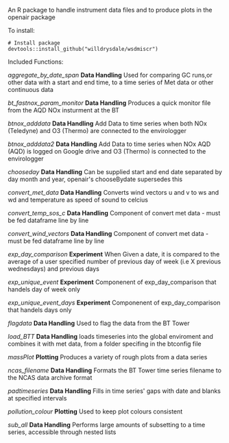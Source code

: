 An R package to handle instrument data files and to produce plots in the openair package

To install: 

```
# Install package
devtools::install_github("willdrysdale/wsdmiscr")
```

Included Functions:

*aggregate_by_date_span* 
**Data Handling**
Used for comparing GC runs,or other data with a start and end time, to a time series of Met data or other continuous data

*bt_fastnox_param_monitor*
**Data Handling**
Produces a quick monitor file from the AQD NOx insturment at the BT

*btnox_adddata*
**Data Handling**
Add Data to time series when both NOx (Teledyne) and O3 (Thermo) are connected to the envirologger

*btnox_adddata2*
**Data Handling**
Add Data to time series when NOx AQD (AQD) is logged on Google drive and O3 (Thermo) is connected to the envirologger

*chooseday*
**Data Handling**
Can be supplied start and end date separated by day month and year, openair's chooseBydate supersedes this

*convert_met_data*
**Data Handling**
Converts wind vectors u and v to ws and wd and temperature as speed of sound to celcius

*convert_temp_sos_c*
**Data Handling**
Component of convert met data - must be fed dataframe line by line

*convert_wind_vectors*
**Data Handling**
Component of convert met data - must be fed dataframe line by line

*exp_day_comparison*
**Experiment**
When Given a date, it is compared to the average of a user specified number of previous day of week (i.e X previous wednesdays) and previous days

*exp_unique_event*
**Experiment**
Componenent of exp_day_comparison that handels day of week only

*exp_unique_event_days*
**Experiment**
Componenent of exp_day_comparison that handels days only

*flagdata*
**Data Handling**
Used to flag the data from the BT Tower

*load_BTT*
**Data Handling**
loads timeseries into the global enviroment and combines it with met data, from a folder specifing in the btconfig file

*massPlot*
**Plotting**
Produces a variety of rough plots from a data series 

*ncas_filename*
**Data Handling**
Formats the BT Tower time series filename to the NCAS data archive format

*padtimeseries*
**Data Handling**
Fills in time series' gaps with date and blanks at specified intervals

*pollution_colour*
**Plotting**
Used to keep plot colours consistent

*sub_all*
**Data Handling**
Performs large amounts of subsetting to a time series, accessible through nested lists
